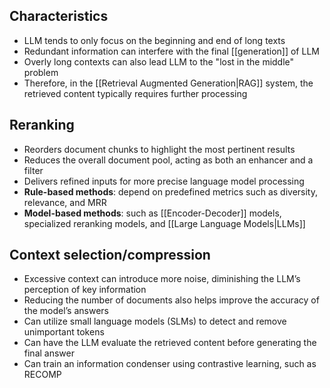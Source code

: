## Characteristics

- LLM tends to only focus on the beginning and end of long texts
- Redundant information can interfere with the final [[generation]] of LLM
- Overly long contexts can also lead LLM to the "lost in the middle" problem
- Therefore, in the [[Retrieval Augmented Generation|RAG]] system, the retrieved content typically requires further processing

## Reranking

- Reorders document chunks to highlight the most pertinent results
- Reduces the overall document pool, acting as both an enhancer and a filter
- Delivers refined inputs for more precise language model processing
- **Rule-based methods**: depend on predefined metrics such as diversity, relevance, and MRR
- **Model-based methods**: such as [[Encoder-Decoder]] models, specialized reranking models, and [[Large Language Models|LLMs]]

## Context selection/compression

- Excessive context can introduce more noise, diminishing the LLM’s perception of key information
- Reducing the number of documents also helps improve the accuracy of the model’s answers
- Can utilize small language models (SLMs) to detect and remove unimportant tokens
- Can have the LLM evaluate the retrieved content before generating the final answer
- Can train an information condenser using contrastive learning, such as RECOMP
